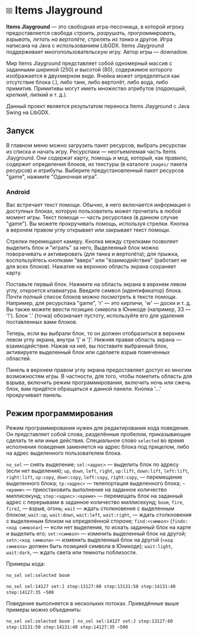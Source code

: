 # ![superbricks](https://github.com/downadow-dev/items-jlayground/raw/main/assets/game/images/superbricks.png) Items Jlayground

**Items Jlayground** — это свободная игра-песочница, в которой игроку
предоставляется свобода _строить, разрушать, программировать, взрывать,
летать на вертолёте, стрелять из танка_ и другое. Игра написана на Java
с использованием LibGDX. Items Jlayground поддерживает многопользовательскую игру.
Автор игры — downadow.

Мир Items Jlayground представляет собой одномерный массив с заданными
шириной (250) и высотой (80), содержимое которого изображается в двухмерном
виде. Ячейка может определяться как отсутствие
блока (.), либо танк, либо вертолёт, либо вода, либо примитив. Примитивы
могут иметь множество атрибутов (_падающий_, _крепкий_, _липкий_ и т. д.).

Данный проект является результатом переноса Items Jlayground с Java Swing
на LibGDX.

## Запуск

В главном меню можно загрузить пакет ресурсов, выбрать ресурспак из списка и начать игру.
Ресурспаки — неотъемлемая часть Items Jlayground. Они содержат карту, помощь и мод,
который, как правило, содержит определения блоков,
их текстуры (в каталоге `images/` пакета ресурсов) и атрибуты.
Выберите предустановленный пакет ресурсов "game", нажмите "Одиночная игра".

### Android

Вас встречает текст помощи. Обычно, в него включается информация о доступных
блоках, которую пользователь может прочитать в любой момент игры. Текст
помощи — часть ресурспака (в данном случае "game"). Вы можете прокручивать
помощь, используя стрелки. Кнопка в верхнем правом углу открывает или закрывает
текст помощи.

Стрелки перемещают камеру. Кнопка между стрелками позволяет
выделить блок и "играть" за него, Выделенный блок можно
поворачивать и активировать (для танка и вертолёта); для прыжка,
воспользуйтесь кнопками "вверх" или "взаимодействие" (работает
не для всех блоков). Нажатие на верхнюю область экрана сохраняет карту.

Поставьте первый блок. Нажмите на область экрана в верхнем левом углу, откроется
клавиатура. Введите символ (идентификатор) блока. Почти полный список блоков
можно посмотреть в тексте помощи. Например, для ресурспака "game",
'r' — это кирпичи, 'w' — доски и т. д. Вы также можете ввести позицию
символа в Юникоде (например, 33 — '!'). Блок '.' (точка) обозначает пустоту,
используйте его для удаления поставленных вами блоков.

Теперь, если вы выбрали блок, то он должен отобразиться в верхнем левом углу экрана,
внутри '\[' и '\]'. Нижняя правая область экрана — взаимодействие. Нажав на неё,
вы поставите выбранный блок, активируете выделенный блок или сделаете взрыв
помеченных областей.

Панель в верхнем правом углу экрана предоставляет доступ ко многим возможностям
игры. В частности, для того, чтобы пометить область для взрыва, включить режим
программирования, включить ночь или сжечь блок, вам придётся обращаться к данной
панели. Кнопка '...' прокручивает панель.

## Режим программирования

Режим программирования нужен для редактирования кода поведения.
Он представляет собой слова, разделённые пробелом, приказывающие сделать
те или иные действия. Специальное слово `selected` во время
исполнения поведения заменяется на адрес блока под прицелом, либо на адрес
выделенного пользователем блока.

`no_sel` — снять выделение; `sel:<адрес>` — выделить блок по адресу
(если нет выделения); `up`, `down`, `left`, `right`, `up:lift`, `down:lift`,
`left:lift`, `right:lift`, `up:copy`, `down:copy`, `left:copy`,
`right:copy`, — перемещение выделенного блока; `tp:<адрес>` — телепортация
выделенного блока; `~<время>` — приостановить выполнение на заданное количество
миллисекунд; `step:<адрес>:<время>` — перемещать блок на заданный адрес с перерывами
в заданное количество миллисекунд; `boom`, `fire`, `fire2`, — взрыв, огонь;
`wait` — ждать столкновения с выделенным блоком; `wait:up`, `wait:down`,
`wait:left`, `wait:right`, — ждать столкновения с выделенным блоком
на определённой стороне; `find:<символ>` (`findn:<код символа>`) — если нет выделения, то искать
заданный блок на карте и выделить его; `set:<символ>` — изменить выделенный
блок на другой; `setn:<код символа>` — изменить выделенный
блок на другой (`<код символа>` должен быть позицией символа в Юникоде);
`wait:light`, `wait:dark`, — ждать света или темноты поблизости.

Примеры кода:
```
no_sel sel:selected boom
```
```
no_sel sel:14127 set:J step:13127:60 step:13131:50 step:14131:40 step:14127:35 ~500
```

Поведение выполняется в нескольких потоках. Приведённые выше примеры можно объединить:
```
no_sel sel:selected boom | no_sel sel:14127 set:J step:13127:60 step:13131:50 step:14131:40 step:14127:35 ~500
```


